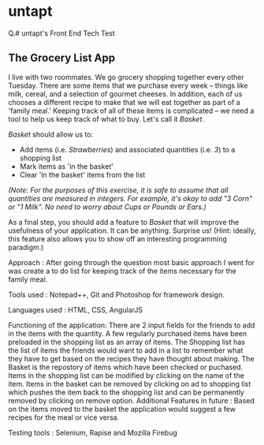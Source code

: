 # untapt
Q.# untapt's Front End Tech Test

## The Grocery List App

I live with two roommates. We go grocery shopping together every other Tuesday. There are some items that we purchase every week – things like milk, cereal, and a selection of gourmet cheeses. In addition, each of us chooses a different recipe to make that we will eat together as part of a 'family meal.' Keeping track of all of these items is complicated – we need a tool to help us keep track of what to buy. Let's call it _Basket_.

_Basket_ should allow us to:

* Add items (i.e. _Strawberries_) and associated quantities (i.e. _3_) to a shopping list
* Mark items as 'in the basket'
* Clear 'in the basket' items from the list

_(Note: For the purposes of this exercise, it is safe to assume that all quantities are measured in integers. For example, it's okay to add "3 Corn" or "1 Milk". No need to worry about Cups or Pounds or Ears.)_

As a final step, you should add a feature to _Basket_ that will improve the usefulness of your application. It can be anything. Surprise us! (Hint: ideally, this feature also allows you to show off an interesting programming paradigm.)


Approach : After going through the question most basic approach I went for was create a to do list for keeping track of the items necessary for the family meal.

Tools used : Notepad++, Git and Photoshop for framework design.

Languages used : HTML, CSS, AngularJS

Functioning of the application: There are 2 input fields for the friends to add in the items with the quantity. A few regularly purchased items have been preloaded in the shopping list as an array of items. The Shopping list has the list of items the friends would want to add in a list to remember what they have to get based on the recipes they have thought about making. The Basket is the repostory of items which have been checked or puchased. Items in the shopping list can be modified by clicking on the name of the item. Items in the basket can be removed by clicking on ad to shopping list which pushes the item back to the shopping list and can be permanently removed by clicking on remove option. 
Additional Features in future : Based on the items moved to the basket the application would suggest a few recipes for the meal or vice versa.

Testing tools : Selenium, Rapise and Mozilla Firebug 
